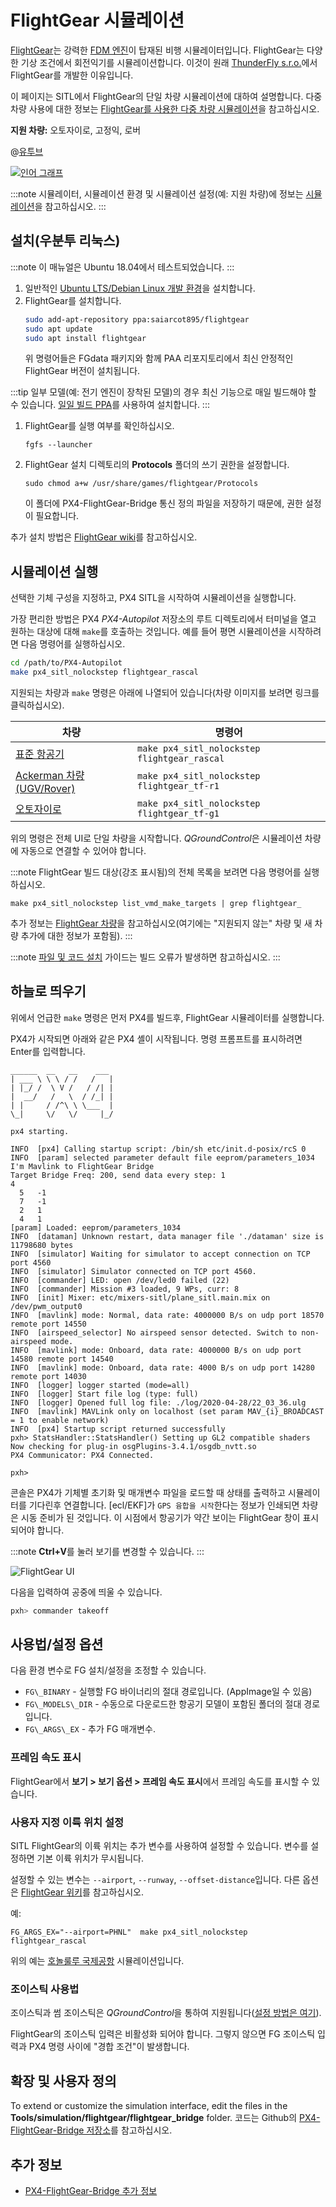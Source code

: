 # FlightGear 시뮬레이션

[FlightGear](https://www.flightgear.org/)는 강력한 [FDM 엔진](http://wiki.flightgear.org/Flight_Dynamics_Model)이 탑재된 비행 시뮬레이터입니다. FlightGear는 다양한 기상 조건에서 회전익기를 시뮬레이션합니다. 이것이 원래 [ThunderFly s.r.o.](https://www.thunderfly.cz/)에서 FlightGear를 개발한 이유입니다.

이 페이지는 SITL에서 FlightGear의 단일 차량 시뮬레이션에 대하여 설명합니다. 다중 차량 사용에 대한 정보는 [FlightGear를 사용한 다중 차량 시뮬레이션](../simulation/multi_vehicle_flightgear.md)을 참고하십시오.

**지원 차량:** 오토자이로, 고정익, 로버

@[유투브](https://youtu.be/iqdcN5Gj4wI)

[![인어 그래프 ](https://mermaid.ink/img/eyJjb2RlIjoiZ3JhcGggTFI7XG4gIEZsaWdodEdlYXIgLS0-IEZsaWdodEdlYXItQnJpZGdlO1xuICBGbGlnaHRHZWFyLUJyaWRnZSAtLT4gTUFWTGluaztcbiAgTUFWTGluayAtLT4gUFg0X1NJVEw7XG5cdCIsIm1lcm1haWQiOnsidGhlbWUiOiJkZWZhdWx0In0sInVwZGF0ZUVkaXRvciI6ZmFsc2V9)](https://mermaid-js.github.io/mermaid-live-editor/#/edit/eyJjb2RlIjoiZ3JhcGggTFI7XG4gIEZsaWdodEdlYXIgLS0-IEZsaWdodEdlYXItQnJpZGdlO1xuICBGbGlnaHRHZWFyLUJyaWRnZSAtLT4gTUFWTGluaztcbiAgTUFWTGluayAtLT4gUFg0X1NJVEw7XG5cdCIsIm1lcm1haWQiOnsidGhlbWUiOiJkZWZhdWx0In0sInVwZGF0ZUVkaXRvciI6ZmFsc2V9)


<!-- Original mermaid graph
graph LR;
  FlightGear-- >FlightGear-Bridge;
  FlightGear-Bridge-- >MAVLink;
  MAVLink-- >PX4_SITL;
-->

:::note
시뮬레이터, 시뮬레이션 환경 및 시뮬레이션 설정(예: 지원 차량)에 정보는 [시뮬레이션](../simulation/README.md)을 참고하십시오.
:::

<a id="installation"></a>

## 설치(우분투 리눅스)

:::note
이 매뉴얼은 Ubuntu 18.04에서 테스트되었습니다.
:::

1. 일반적인 [Ubuntu LTS/Debian Linux 개발 환경](../dev_setup/dev_env_linux_ubuntu.md)을 설치합니다.
1. FlightGear를 설치합니다.
   ```sh
   sudo add-apt-repository ppa:saiarcot895/flightgear
   sudo apt update
   sudo apt install flightgear
   ```
   위 명령어들은 FGdata 패키지와 함께 PAA 리포지토리에서 최신 안정적인 FlightGear 버전이 설치됩니다.

:::tip
일부 모델(예: 전기 엔진이 장착된 모델)의 경우 최신 기능으로 매일 빌드해야 할 수 있습니다. [일일 빌드 PPA](https://launchpad.net/~saiarcot895/+archive/ubuntu/flightgear-edge)를 사용하여 설치합니다.
:::

1. FlightGear를 실행 여부를 확인하십시오.
   ```
   fgfs --launcher
   ```
1. FlightGear 설치 디렉토리의 **Protocols** 폴더의 쓰기 권한을 설정합니다.
   ```
   sudo chmod a+w /usr/share/games/flightgear/Protocols
   ```
   이 폴더에 PX4-FlightGear-Bridge 통신 정의 파일을 저장하기 때문에, 권한 설정이 필요합니다.

추가 설치 방법은 [FlightGear wiki](http://wiki.flightgear.org/Howto:Install_Flightgear_from_a_PPA)를 참고하십시오.


<a id="running"></a>

## 시뮬레이션 실행

선택한 기체 구성을 지정하고, PX4 SITL을 시작하여 시뮬레이션을 실행합니다.

가장 편리한 방법은 PX4 *PX4-Autopilot* 저장소의 루트 디렉토리에서 터미널을 열고 원하는 대상에 대해 `make`를 호출하는 것입니다. 예를 들어 평면 시뮬레이션을 시작하려면 다음 명령어를 실행하십시오.
```sh
cd /path/to/PX4-Autopilot
make px4_sitl_nolockstep flightgear_rascal
```

지원되는 차량과 `make` 명령은 아래에 나열되어 있습니다(차량 이미지를 보려면 링크를 클릭하십시오).

| 차량                                                                  | 명령어                                          |
| ------------------------------------------------------------------- | -------------------------------------------- |
| [표준 항공기](../simulation/flightgear_vehicles.md#standard_plane)       | `make px4_sitl_nolockstep flightgear_rascal` |
| [Ackerman 차량 (UGV/Rover)](../simulation/flightgear_vehicles.md#ugv) | `make px4_sitl_nolockstep flightgear_tf-r1`  |
| [오토자이로 ](../simulation/flightgear_vehicles.md#autogyro)             | `make px4_sitl_nolockstep flightgear_tf-g1`  |

위의 명령은 전체 UI로 단일 차량을 시작합니다. *QGroundControl*은 시뮬레이션 차량에 자동으로 연결할 수 있어야 합니다.

:::note
FlightGear 빌드 대상(강조 표시됨)의 전체 목록을 보려면 다음 명령어를 실행하십시오.
```
make px4_sitl_nolockstep list_vmd_make_targets | grep flightgear_
```
추가 정보는 [FlightGear 차량](../simulation/flightgear_vehicles.md)을 참고하십시오(여기에는 "지원되지 않는" 차량 및 새 차량 추가에 대한 정보가 포함됨).
:::

:::note
[파일 및 코드 설치](../dev_setup/dev_env.md) 가이드는 빌드 오류가 발생하면 참고하십시오.
:::

## 하늘로 띄우기

위에서 언급한 `make` 명령은 먼저 PX4를 빌드후, FlightGear 시뮬레이터를 실행합니다.

PX4가 시작되면 아래와 같은 PX4 셸이 시작됩니다. 명령 프롬프트를 표시하려면 Enter를 입력합니다.

```
______  __   __    ___
| ___ \ \ \ / /   /   |
| |_/ /  \ V /   / /| |
|  __/   /   \  / /_| |
| |     / /^\ \ \___  |
\_|     \/   \/     |_/

px4 starting.

INFO  [px4] Calling startup script: /bin/sh etc/init.d-posix/rcS 0
INFO  [param] selected parameter default file eeprom/parameters_1034
I'm Mavlink to FlightGear Bridge
Target Bridge Freq: 200, send data every step: 1
4
  5   -1
  7   -1
  2   1
  4   1
[param] Loaded: eeprom/parameters_1034
INFO  [dataman] Unknown restart, data manager file './dataman' size is 11798680 bytes
INFO  [simulator] Waiting for simulator to accept connection on TCP port 4560
INFO  [simulator] Simulator connected on TCP port 4560.
INFO  [commander] LED: open /dev/led0 failed (22)
INFO  [commander] Mission #3 loaded, 9 WPs, curr: 8
INFO  [init] Mixer: etc/mixers-sitl/plane_sitl.main.mix on /dev/pwm_output0
INFO  [mavlink] mode: Normal, data rate: 4000000 B/s on udp port 18570 remote port 14550
INFO  [airspeed_selector] No airspeed sensor detected. Switch to non-airspeed mode.
INFO  [mavlink] mode: Onboard, data rate: 4000000 B/s on udp port 14580 remote port 14540
INFO  [mavlink] mode: Onboard, data rate: 4000 B/s on udp port 14280 remote port 14030
INFO  [logger] logger started (mode=all)
INFO  [logger] Start file log (type: full)
INFO  [logger] Opened full log file: ./log/2020-04-28/22_03_36.ulg
INFO  [mavlink] MAVLink only on localhost (set param MAV_{i}_BROADCAST = 1 to enable network)
INFO  [px4] Startup script returned successfully
pxh> StatsHandler::StatsHandler() Setting up GL2 compatible shaders
Now checking for plug-in osgPlugins-3.4.1/osgdb_nvtt.so
PX4 Communicator: PX4 Connected.

pxh>
```

콘솔은 PX4가 기체별 초기화 및 매개변수 파일을 로드할 때 상태를 출력하고 시뮬레이터를 기다린후 연결합니다. [ecl/EKF]가 `GPS 융합을 시작`한다는 정보가 인쇄되면 차량은 시동 준비가 된 것입니다. 이 시점에서 항공기가 약간 보이는 FlightGear 창이 표시되어야 합니다.


:::note
**Ctrl+V**를 눌러 보기를 변경할 수 있습니다.
:::

![FlightGear UI](../../assets/simulation/flightgear/flightgearUI.jpg)

다음을 입력하여 공중에 띄울 수 있습니다.

```sh
pxh> commander takeoff
```

## 사용법/설정 옵션

다음 환경 변수로 FG 설치/설정을 조정할 수 있습니다.

- `FG\_BINARY` - 실행할 FG 바이너리의 절대 경로입니다. (AppImage일 수 있음)
- `FG\_MODELS\_DIR` - 수동으로 다운로드한 항공기 모델이 포함된 폴더의 절대 경로입니다.
- `FG\_ARGS\_EX` - 추가 FG 매개변수.

<a id="frame_rate"></a>

### 프레임 속도 표시

FlightGear에서 **보기 > 보기 옵션 > 프레임 속도 표시**에서 프레임 속도를 표시할 수 있습니다.

<a id="custom_takeoff_location"></a>

### 사용자 지정 이륙 위치 설정

SITL FlightGear의 이륙 위치는 추가 변수를 사용하여 설정할 수 있습니다. 변수를 설정하면 기본 이륙 위치가 무시됩니다.

설정할 수 있는 변수는 `--airport`, `--runway`, `--offset-distance`입니다. 다른 옵션은 [FlightGear 위키](http://wiki.flightgear.org/Command_line_options#Initial_Position_and_Orientation)를 참고하십시오.

예:
```
FG_ARGS_EX="--airport=PHNL"  make px4_sitl_nolockstep flightgear_rascal
```

위의 예는 [호놀룰루 국제공항](http://wiki.flightgear.org/Suggested_airports) 시뮬레이션입니다.


<a id="joystick"></a>

### 조이스틱 사용법

조이스틱과 썸 조이스틱은 *QGroundControl*을 통하여 지원됩니다([설정 방법은 여기](../simulation/README.md#joystick-gamepad-integration)).

FlightGear의 조이스틱 입력은 비활성화 되어야 합니다. 그렇지 않으면 FG 조이스틱 입력과 PX4 명령 사이에 "경합 조건"이 발생합니다.


## 확장 및 사용자 정의

To extend or customize the simulation interface, edit the files in the **Tools/simulation/flightgear/flightgear_bridge** folder. 코드는 Github의 [PX4-FlightGear-Bridge 저장소](https://github.com/ThunderFly-aerospace/PX4-FlightGear-Bridge)를 참고하십시오.


## 추가 정보

* [PX4-FlightGear-Bridge 추가 정보](https://github.com/ThunderFly-aerospace/PX4-FlightGear-Bridge)
